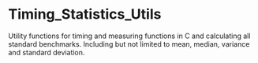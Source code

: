 # Timing_Statistics_Utils
Utility functions for timing and measuring functions in C and calculating all standard benchmarks. Including but not limited to 
mean, median, variance and standard deviation. 
